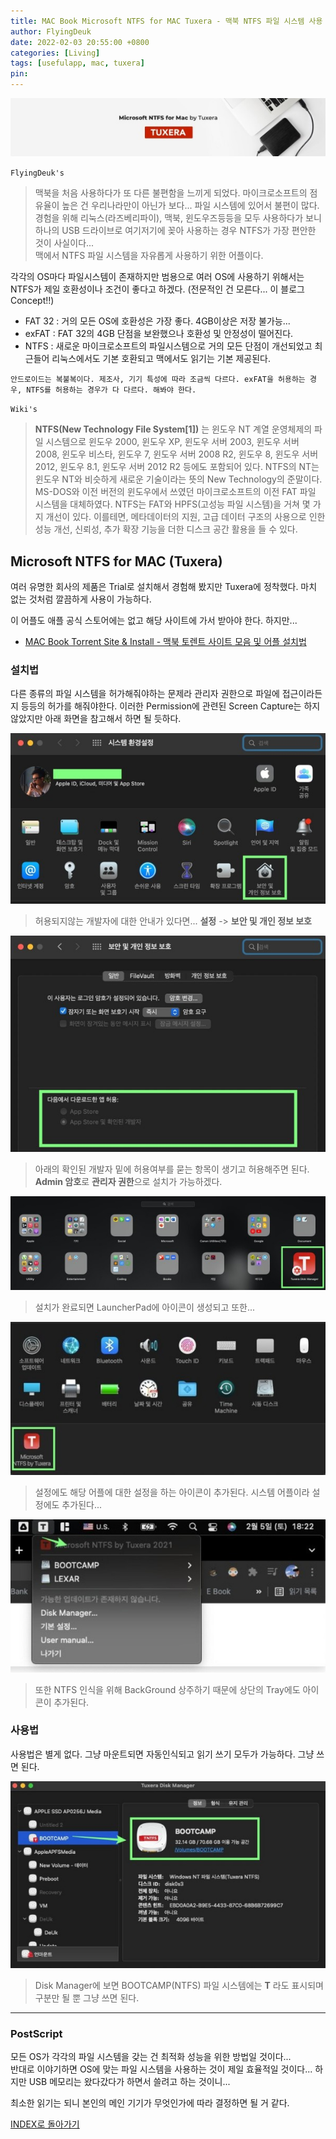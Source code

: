 ```yaml
---
title: MAC Book Microsoft NTFS for MAC Tuxera - 맥북 NTFS 파일 시스템 사용 어플 (Feat. Tuxera)
author: FlyingDeuk
date: 2022-02-03 20:55:00 +0800
categories: [Living]
tags: [usefulapp, mac, tuxera]
pin:
---
```


![tuxera](/img/living/app/tuxera1.jpg)

`FlyingDeuk's`
> 맥북을 처음 사용하다가 또 다른 불편함을 느끼게 되었다. 마이크로소프트의 점유율이 높은 건 우리나라만이 아닌가 보다... 파일 시스템에 있어서 불편이 많다. <br>
경험을 위해 리눅스(라즈베리파이), 맥북, 윈도우즈등등을 모두 사용하다가 보니 하나의 USB 드라이브로 여기저기에 꽂아 사용하는 경우 NTFS가 가장 편안한 것이 사실이다... <br>
맥에서 NTFS 파일 시스템을 자유롭게 사용하기 위한 어플이다.

각각의 OS마다 파일시스템이 존재하지만 범용으로 여러 OS에 사용하기 위해서는 NTFS가 제일 호환성이나 조건이 좋다고 하겠다. (전문적인 건 모른다... 이 블로그 Concept!!)

- FAT 32 : 거의 모든 OS에 호환성은 가장 좋다. 4GB이상은 저장 불가능...
- exFAT : FAT 32의 4GB 단점을 보완했으나 호환성 및 안정성이 떨어진다.
- NTFS : 새로운 마이크로소프트의 파일시스템으로 거의 모든 단점이 개선되었고 최근들어 리눅스에서도 기본 호환되고 맥에서도 읽기는 기본 제공된다.

`안드로이드는 복불복이다. 제조사, 기기 특성에 따라 조금씩 다르다. exFAT을 허용하는 경우, NTFS를 허용하는 경우가 다 다르다. 해봐야 한다.`


`Wiki's`
> **NTFS(New Technology File System[1])** 는 윈도우 NT 계열 운영체제의 파일 시스템으로 윈도우 2000, 윈도우 XP, 윈도우 서버 2003, 윈도우 서버 2008, 윈도우 비스타, 윈도우 7, 윈도우 서버 2008 R2, 윈도우 8, 윈도우 서버 2012, 윈도우 8.1, 윈도우 서버 2012 R2 등에도 포함되어 있다. NTFS의 NT는 윈도우 NT와 비슷하게 새로운 기술이라는 뜻의 New Technology의 준말이다. MS-DOS와 이전 버전의 윈도우에서 쓰였던 마이크로소프트의 이전 FAT 파일 시스템을 대체하였다. NTFS는 FAT와 HPFS(고성능 파일 시스템)을 거쳐 몇 가지 개선이 있다. 이를테면, 메타데이터의 지원, 고급 데이터 구조의 사용으로 인한 성능 개선, 신뢰성, 추가 확장 기능을 더한 디스크 공간 활용을 들 수 있다.

## Microsoft NTFS for MAC (Tuxera)
여러 유명한 회사의 제품은 Trial로 설치해서 경험해 봤지만 Tuxera에 정착했다. 마치 없는 것처럼 깔끔하게 사용이 가능하다.

이 어플도 애플 공식 스토어에는 없고 해당 사이트에 가서 받아야 한다. 하지만...

- [MAC Book Torrent Site & Install - 맥북 토렌트 사이트 모음 및 어플 설치법](/posts/MACSite/)

### 설치법
다른 종류의 파일 시스템을 허가해줘야하는 문제라 관리자 권한으로 파일에 접근이라든지 등등의 허가를 해줘야한다. 이러한 Permission에 관련된 Screen Capture는 하지않았지만 아래 화면을 참고해서 하면 될 듯하다.

![macsite](/img/living/site/macsite10.jpg)
> 허용되지않는 개발자에 대한 안내가 있다면... **설정** -> **보안 및 개인 정보 보호**

![macsite](/img/living/site/macsite9.jpg)
> 아래의 확인된 개발자 밑에 허용여부를 묻는 항목이 생기고 허용해주면 된다. **Admin 암호**로 **관리자 권한**으로 설치가 가능하겠다.


![tuxera](/img/living/app/tuxera6.jpg)
> 설치가 완료되면 LauncherPad에 아이콘이 생성되고 또한...

![tuxera](/img/living/app/tuxera3.jpg)
> 설정에도 해당 어플에 대한 설정을 하는 아이콘이 추가된다. 시스템 어플이라 설정에도 추가된다...

![tuxera](/img/living/app/tuxera5.jpg)
> 또한 NTFS 인식을 위해 BackGround 상주하기 때문에 상단의 Tray에도 아이콘이 추가된다.

### 사용법
사용법은 별게 없다. 그냥 마운트되면 자동인식되고 읽기 쓰기 모두가 가능하다. 그냥 쓰면 된다.

![tuxera](/img/living/app/tuxera2.jpg)
> Disk Manager에 보면 BOOTCAMP(NTFS) 파일 시스템에는 **T** 라도 표시되며 구분만 될 뿐 그냥 쓰면 된다.

-----------

### PostScript
모든 OS가 각각의 파일 시스템을 갖는 건 최적화 성능을 위한 방법일 것이다... <br>
반대로 이야기하면 OS에 맞는 파일 시스템을 사용하는 것이 제일 효율적일 것이다... 하지만 USB 메모리는 왔다갔다가 하면서 쓸려고 하는 것이니...

최소한 읽기는 되니 본인의 메인 기기가 무엇인가에 따라 결정하면 될 거 같다.

[INDEX로 돌아가기](/posts/MACAPP/)
